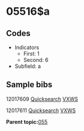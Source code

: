 # 05516$a

## Codes

-   Indicators
    -   First: 1
    -   Second: 6
-   Subfield: a

## Sample bibs

12017609 [Quicksearch](https://search.library.yale.edu/catalog/12017609) [VXWS](http://prodorbis.library.yale.edu:7014/vxws/GetHoldingsService?bibId=12017609)

12017611 [Quicksearch](https://search.library.yale.edu/catalog/12017611) [VXWS](http://prodorbis.library.yale.edu:7014/vxws/GetHoldingsService?bibId=12017611)

**Parent topic:**[055](../../tags/055/055.md)

